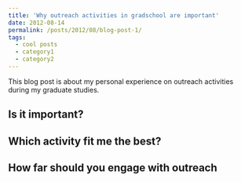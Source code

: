 ```yaml
---
title: 'Why outreach activities in gradschool are important'
date: 2012-08-14
permalink: /posts/2012/08/blog-post-1/
tags:
  - cool posts
  - category1
  - category2
---
```


This blog post is about my personal experience on outreach activities during my graduate studies.


Is it important?
------



Which activity fit me the best?
------





How far should you engage with outreach 
------
